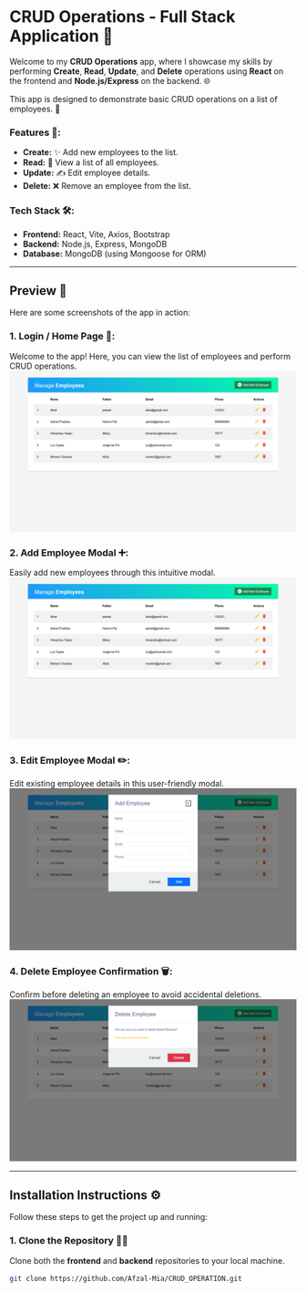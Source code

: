 # CRUD Operations - Full Stack Application 🚀

Welcome to my **CRUD Operations** app, where I showcase my skills by performing **Create**, **Read**, **Update**, and **Delete** operations using **React** on the frontend and **Node.js/Express** on the backend. 🌐

This app is designed to demonstrate basic CRUD operations on a list of employees. 💼

### **Features** 🔧:
- **Create:** ✨ Add new employees to the list.
- **Read:** 📑 View a list of all employees.
- **Update:** ✍️ Edit employee details.
- **Delete:** ❌ Remove an employee from the list.

### **Tech Stack** 🛠️:
- **Frontend:** React, Vite, Axios, Bootstrap
- **Backend:** Node.js, Express, MongoDB
- **Database:** MongoDB (using Mongoose for ORM)

---

## **Preview** 📸

Here are some screenshots of the app in action:

### 1. **Login / Home Page** 👥:
Welcome to the app! Here, you can view the list of employees and perform CRUD operations.
![Home Page](client/public/preview_2.png)

### 2. **Add Employee Modal** ➕:
Easily add new employees through this intuitive modal.
![Add Employee](client/public/preview_2.png)

### 3. **Edit Employee Modal** ✏️:
Edit existing employee details in this user-friendly modal.
![Edit Employee](client/public/preview_3.png)

### 4. **Delete Employee Confirmation** 🗑️:
Confirm before deleting an employee to avoid accidental deletions.
![Delete Employee](client/public/preview_1.png)

---

## **Installation Instructions** ⚙️

Follow these steps to get the project up and running:

### **1. Clone the Repository** 🧑‍💻
Clone both the **frontend** and **backend** repositories to your local machine.

```bash
git clone https://github.com/Afzal-Mia/CRUD_OPERATION.git

